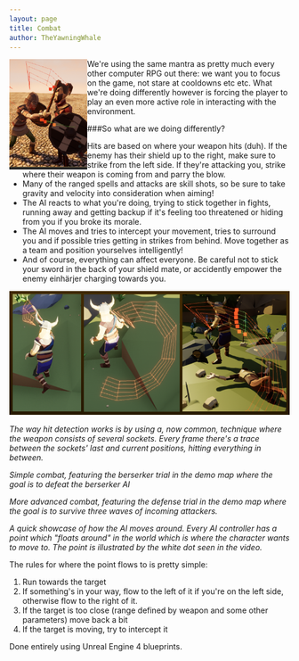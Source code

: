 ```yaml
---
layout: page
title: Combat
author: TheYawningWhale
---
```


<img style="width:10em; float:left" src="/images/about2.png" />

We're using the same mantra as pretty much every other computer RPG out there: we want you to focus on the game, not stare at cooldowns etc etc. What we're doing differently however is forcing the player to play an even more active role in interacting with the environment.

###So what are we doing differently?
	
* Hits are based on where your weapon hits (duh). If the enemy has their shield up to the right, make sure to strike from the left side. If they're attacking you, strike where their weapon is coming from and parry the blow.
* Many of the ranged spells and attacks are skill shots, so be sure to take gravity and velocity into consideration when aiming!
* The AI reacts to what you're doing, trying to stick together in fights, running away and getting backup if it's feeling too threatened or hiding from you if you broke its morale.
* The AI moves and tries to intercept your movement, tries to surround you and if possible tries getting in strikes from behind. Move together as a team and position yourselves intelligently!
* And of course, everything can affect everyone. Be careful not to stick your sword in the back of your shield mate, or accidently empower the enemy einhärjer charging towards you.

<img class="full" src="/images/meleeAttack.PNG" />

*The way hit detection works is by using a, now common, technique where the weapon consists of several sockets. Every frame there's a trace between the sockets' last and current positions, hitting everything in between.*

<div class="youtube" data-id="_O-y6JWqhik"></div>

*Simple combat, featuring the berserker trial in the demo map where the goal is to defeat the berserker AI*

<div class="youtube" data-id="wOVnj5BlRQE"></div>

*More advanced combat, featuring the defense trial in the demo map where the goal is to survive three waves of incoming attackers.*

<div class="youtube" data-id="eTdPJBRDETY"></div>

*A quick showcase of how the AI moves around. Every AI controller has a point which "floats around" in the world which is where the character wants to move to. The point is illustrated by the white dot seen in the video.*

The rules for where the point flows to is pretty simple:

1. Run towards the target
2. If something's in your way, flow to the left of it if you're on the left side, otherwise flow to the right of it.
3. If the target is too close (range defined by weapon and some other parameters) move back a bit
4. If the target is moving, try to intercept it

Done entirely using Unreal Engine 4 blueprints.